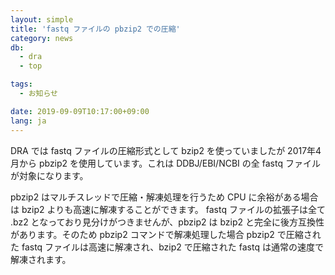 ```yaml
---
layout: simple
title: 'fastq ファイルの pbzip2 での圧縮'
category: news
db:
  - dra
  - top

tags:
  - お知らせ

date: 2019-09-09T10:17:00+09:00
lang: ja
---
```


<p>DRA では fastq ファイルの圧縮形式として bzip2 を使っていましたが 2017年4月から pbzip2 を使用しています。これは DDBJ/EBI/NCBI の全 fastq ファイルが対象になります。</p>

<p>pbzip2 はマルチスレッドで圧縮・解凍処理を行うため CPU に余裕がある場合は bzip2 よりも高速に解凍することができます。
    fastq ファイルの拡張子は全て .bz2 となっており見分けがつきませんが、pbzip2 は bzip2 と完全に後方互換性があります。そのため pbzip2 コマンドで解凍処理した場合 pbzip2 で圧縮された fastq ファイルは高速に解凍され、bzip2 で圧縮された fastq は通常の速度で解凍されます。</p>
